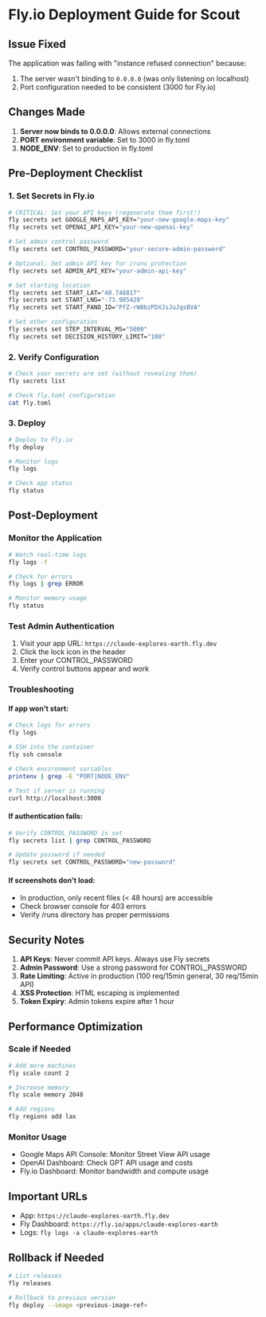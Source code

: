 # Fly.io Deployment Guide for Scout

## Issue Fixed
The application was failing with "instance refused connection" because:
1. The server wasn't binding to `0.0.0.0` (was only listening on localhost)
2. Port configuration needed to be consistent (3000 for Fly.io)

## Changes Made
1. **Server now binds to 0.0.0.0**: Allows external connections
2. **PORT environment variable**: Set to 3000 in fly.toml
3. **NODE_ENV**: Set to production in fly.toml

## Pre-Deployment Checklist

### 1. Set Secrets in Fly.io
```bash
# CRITICAL: Set your API keys (regenerate them first!)
fly secrets set GOOGLE_MAPS_API_KEY="your-new-google-maps-key"
fly secrets set OPENAI_API_KEY="your-new-openai-key"

# Set admin control password
fly secrets set CONTROL_PASSWORD="your-secure-admin-password"

# Optional: Set admin API key for /runs protection
fly secrets set ADMIN_API_KEY="your-admin-api-key"

# Set starting location
fly secrets set START_LAT="40.748817"
fly secrets set START_LNG="-73.985428"
fly secrets set START_PANO_ID="PfZ-rW8bzPDXJsJuJqsBVA"

# Set other configuration
fly secrets set STEP_INTERVAL_MS="5000"
fly secrets set DECISION_HISTORY_LIMIT="100"
```

### 2. Verify Configuration
```bash
# Check your secrets are set (without revealing them)
fly secrets list

# Check fly.toml configuration
cat fly.toml
```

### 3. Deploy
```bash
# Deploy to Fly.io
fly deploy

# Monitor logs
fly logs

# Check app status
fly status
```

## Post-Deployment

### Monitor the Application
```bash
# Watch real-time logs
fly logs -f

# Check for errors
fly logs | grep ERROR

# Monitor memory usage
fly status
```

### Test Admin Authentication
1. Visit your app URL: `https://claude-explores-earth.fly.dev`
2. Click the lock icon in the header
3. Enter your CONTROL_PASSWORD
4. Verify control buttons appear and work

### Troubleshooting

#### If app won't start:
```bash
# Check logs for errors
fly logs

# SSH into the container
fly ssh console

# Check environment variables
printenv | grep -E "PORT|NODE_ENV"

# Test if server is running
curl http://localhost:3000
```

#### If authentication fails:
```bash
# Verify CONTROL_PASSWORD is set
fly secrets list | grep CONTROL_PASSWORD

# Update password if needed
fly secrets set CONTROL_PASSWORD="new-password"
```

#### If screenshots don't load:
- In production, only recent files (< 48 hours) are accessible
- Check browser console for 403 errors
- Verify /runs directory has proper permissions

## Security Notes

1. **API Keys**: Never commit API keys. Always use Fly secrets
2. **Admin Password**: Use a strong password for CONTROL_PASSWORD
3. **Rate Limiting**: Active in production (100 req/15min general, 30 req/15min API)
4. **XSS Protection**: HTML escaping is implemented
5. **Token Expiry**: Admin tokens expire after 1 hour

## Performance Optimization

### Scale if Needed
```bash
# Add more machines
fly scale count 2

# Increase memory
fly scale memory 2048

# Add regions
fly regions add lax
```

### Monitor Usage
- Google Maps API Console: Monitor Street View API usage
- OpenAI Dashboard: Check GPT API usage and costs
- Fly.io Dashboard: Monitor bandwidth and compute usage

## Important URLs
- App: `https://claude-explores-earth.fly.dev`
- Fly Dashboard: `https://fly.io/apps/claude-explores-earth`
- Logs: `fly logs -a claude-explores-earth`

## Rollback if Needed
```bash
# List releases
fly releases

# Rollback to previous version
fly deploy --image <previous-image-ref>
```